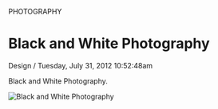 <p class="type">PHOTOGRAPHY</p>

# Black and White Photography

<p class="meta">Design  /  Tuesday, July 31, 2012 10:52:48am</p>

Black and White Photography.

![Black and White Photography](https://farooq-agent.web.app/assets/images/works/large/black-and-white-photography.jpg)
